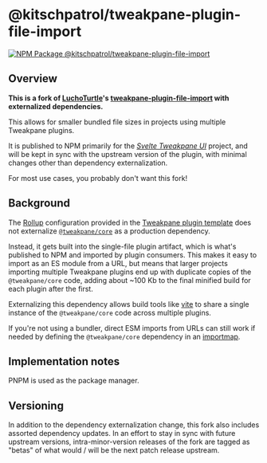 # @kitschpatrol/tweakpane-plugin-file-import

[![NPM Package @kitschpatrol/tweakpane-plugin-file-import](https://img.shields.io/npm/v/@kitschpatrol/tweakpane-plugin-file-import.svg)](https://npmjs.com/package/@kitschpatrol/tweakpane-plugin-file-import)

## Overview

**This is a fork of [LuchoTurtle](https://github.com/LuchoTurtle)'s [tweakpane-plugin-file-import](https://github.com/LuchoTurtle/tweakpane-plugin-file-import) with externalized dependencies.**

This allows for smaller bundled file sizes in projects using multiple Tweakpane plugins.

It is published to NPM primarily for the [_Svelte Tweakpane UI_](https://kitschpatrol.com/svelte-tweakpane-ui) project, and will be kept in sync with the upstream version of the plugin, with minimal changes other than dependency externalization.

For most use cases, you probably don't want this fork!

## Background

The [Rollup](https://rollupjs.org) configuration provided in the [Tweakpane plugin template](https://github.com/tweakpane/plugin-template) does not externalize [`@tweakpane/core`](https://github.com/cocopon/tweakpane/tree/main/packages/core) as a production dependency.

Instead, it gets built into the single-file plugin artifact, which is what's published to NPM and imported by plugin consumers. This makes it easy to import as an ES module from a URL, but means that larger projects importing multiple Tweakpane plugins end up with duplicate copies of the `@tweakpane/core` code, adding about ~100 Kb to the final minified build for each plugin after the first.

Externalizing this dependency allows build tools like [vite](https://vitejs.dev) to share a single instance of the `@tweakpane/core` code across multiple plugins.

If you're not using a bundler, direct ESM imports from URLs can still work if needed by defining the `@tweakpane/core` dependency in an [importmap](https://developer.mozilla.org/en-US/docs/Web/HTML/Element/script/type/importmap).

## Implementation notes

PNPM is used as the package manager.

## Versioning

In addition to the dependency externalization change, this fork also includes assorted dependency updates. In an effort to stay in sync with future upstream versions, intra-minor-version releases of the fork are tagged as "betas" of what would / will be the next patch release upstream.
